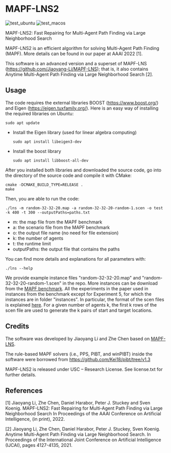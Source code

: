 # MAPF-LNS2
![test_ubuntu](https://github.com/Jiaoyang-Li/MAPF-LNS2/actions/workflows/test_ubuntu.yml/badge.svg)
![test_macos](https://github.com/Jiaoyang-Li/MAPF-LNS2/actions/workflows/test_macos.yml/badge.svg)

MAPF-LNS2: Fast Repairing for Multi-Agent Path Finding via Large Neighborhood Search


MAPF-LNS2 is an efficient algorithm for solving Multi-Agent Path Finding (MAPF). 
More details can be found in our paper at AAAI 2022 [1].

This software is an advanced version and a superset of MAPF-LNS (https://github.com/Jiaoyang-Li/MAPF-LNS); that is, it also contains Anytime Multi-Agent Path Finding via Large Neighborhood Search [2]. 

## Usage
The code requires the external libraries 
BOOST (https://www.boost.org/) and Eigen (https://eigen.tuxfamily.org/). 
Here is an easy way of installing the required libraries on Ubuntu:    
```shell script
sudo apt update
```
- Install the Eigen library (used for linear algebra computing)
    ```shell script
    sudo apt install libeigen3-dev
    ```
- Install the boost library 
    ```shell script
    sudo apt install libboost-all-dev
    ```
    
After you installed both libraries and downloaded the source code, 
go into the directory of the source code and compile it with CMake: 
```shell script
cmake -DCMAKE_BUILD_TYPE=RELEASE .
make
```

Then, you are able to run the code:
```
./lns -m random-32-32-20.map -a random-32-32-20-random-1.scen -o test -k 400 -t 300 --outputPaths=paths.txt 
```

- m: the map file from the MAPF benchmark
- a: the scenario file from the MAPF benchmark
- o: the output file name (no need for file extension)
- k: the number of agents
- t: the runtime limit
- outputPaths: the output file that contains the paths

You can find more details and explanations for all parameters with:
```
./lns --help
```

We provide example instance files "random-32-32-20.map" and "random-32-32-20-random-1.scen" in the repo. 
More instances can be download from the [MAPF benchmark](https://movingai.com/benchmarks/mapf/index.html).
All the experiments in the paper used in instances from the benchmark except for Experiment 5, 
for which the instances are in folder "instances". 
In particular, the format of the scen files is explained [here](https://movingai.com/benchmarks/formats.html). 
For a given number of agents k, the first k rows of the scen file are used to generate the k pairs of start and target locations.

## Credits

The software was developed by Jiaoyang Li and Zhe Chen based on [MAPF-LNS](https://github.com/Jiaoyang-Li/MAPF-LNS).

The rule-based MAPF solvers (i.e., PPS, PIBT, and winPIBT) inside the software were borrowed from 
https://github.com/Kei18/pibt/tree/v1.3

MAPF-LNS2 is released under USC – Research License. See license.txt for further details.
 
## References
[1] Jiaoyang Li, Zhe Chen, Daniel Harabor, Peter J. Stuckey and Sven Koenig.
MAPF-LNS2: Fast Repairing for Multi-Agent Path Finding via Large Neighborhood Search
In Proceedings of the AAAI Conference on Artificial Intelligence, (in print), 2022.

[2] Jiaoyang Li, Zhe Chen, Daniel Harabor, Peter J. Stuckey, Sven Koenig. 
Anytime Multi-Agent Path Finding via Large Neighborhood Search. 
In Proceedings of the International Joint Conference on Artificial Intelligence (IJCAI), pages 4127-4135, 2021.
